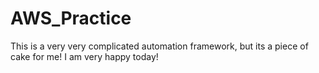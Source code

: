 # AWS_Practice
This is a very very complicated automation framework, but its a piece of cake for me!
I am very happy today!

